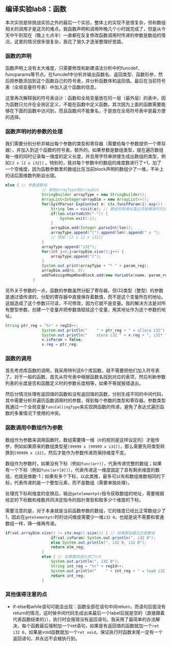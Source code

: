 ## 编译实验lab8：函数

本次实验是除挑战实验之外的最后一个实验，整体上的实现不是很复杂，但和数组相关的调用才是这次的难点。我函数声明和调用昨晚几个小时就完成了，但是从今天中午到现在（晚上七点半）一直都在反复修改函数调用时传递的参数是数组的情况，这里的情况很多很复杂，我花了很久才逐渐整理好思路。

### 函数的声明

函数声明上没有太大难度，只需要修改和新建语法分析中的funcdef、funcparams等节点。在funcdef中分析并输出函数名、返回类型、函数形参，然后把参数添加到这个函数自己的符号表，并分析函数体和返回值。最后在当前符号表（全局变量符号表）中加入这个函数的信息。

这里再次解释我的符号表设计：函数和全局变量放在同一层（最外层）的表中，因为函数只允许在全局区定义，不能在函数中定义函数。其次因为上面的函数需要能够在下面的函数中访问到，而且函数间不能重名，于是放在全局符号表中是最方便的选择。

### 函数声明时的参数的处理

我们需要分别分析并输出每个参数的类型和寄存器（需要给每个参数提供一个寄存器），并加入到这个函数的符号表。额外的，如果参数是数组类型，就在遍历数组每一维的同时记录每一维度的定义长度，并且用字符串拼接生成出数组的类型，例如`[2 x [2 x i32]]` 。特别的，我对每个参数中的数组的维度数进行了+1，加了一个空维度，因为函数参数里的数组比在当前block声明的数组少了一维，不补上的话后面维数判断会出错。

```java
else { // 参数是数组
                // 拿到arrayType和arrayDim
                StringBuilder arrayType = new StringBuilder();
                ArrayList<Integer>arrayDim = new ArrayList<>();
                for(SysYParser.ExpContext e: ctx.funcFParam(i).exp()) {
                    String len = visit(e); // 数组的各维长度必须是编译时可求值的【非负】【常量表达式】。
                    if(len.startsWith("-")) {
                        System.exit(-1);
                    }
                    arrayDim.add(Integer.parseInt(len));
                    arrayType.append("[").append(len).append(" x ");
                    // 例如：[2 x [2 x i32]]
                }
                arrayType.append("i32");
                for(int j=0;j<arrayDim.size();j++) {
                    arrayType.append("]");
                }
                System.out.print(arrayType + "* " + param_reg);
                arrayDim.add(0, 0);
                addToAssignMapWhenBlock.add(new Variable(name, param_reg, false, arrayDim, arrayType.toString(), true));
            }
```

另外关于参数的一点，函数的参数虽然分配了寄存器，但i32类型（整型）的参数是通过值传递的，分配的寄存器中直接保存着数值，而不是这个变量所在的地址。这就造成了这个参数只可读，不可修改，因为它就不是变量。我的解决方法是对所有整型参数，创建一个变量并把参数值赋给这个变量，用其地址作为这个参数的地址。

```java
String ptr_reg = "%r" + regId++;
                System.out.println("    " + ptr_reg + " = alloca i32");
                System.out.println("    store i32 " + v.reg + ", i32* " + ptr_reg);
                v.isParam = false;
                v.reg = ptr_reg;
```

### 函数的调用

首先考虑库函数的调用，我采用特判这6个库函数，就不需要把他们加入符号表了。对于一般的函数，首先从符号表中根据函数名找到对应的表项，然后判断参数列表的长度是否和函数定义时的参数长度相等，如果不等就报错退出。

然后分情况处理有返回值的函数和没有返回值的函数，分别生成不同的中间代码，其中需要分析并遍历函数调用时的参数，得到每个参数的类型和寄存器。参数类型我通过一个全局变量`funcCallingType`来实现跨函数的传递，避免了表达式遍历函数的多重情况下使用的冲突。

### 函数调用中数组作为参数

数组作为参数来调用函数时，数组需要降一维（ir的规则是这样设定的）才能传参，例如如果原来的数组类型是`[99999 x [99999 x i32]]`，那么需要先将类型转换到`[99999 x i32]`，然后才能作为参数传递而保持维度不变。

数组作为参数时，如果没有下标（例如`func(arr)`），代表传递完整的数组；如果有一个下标（例如`func(arr[0])`），代表传递这一维度固定了具有剩余维度的数组，也就是维数-1；如果有多个下标，以此类推，最多可以有和数组维数相同的下标，代表传递的是一个整型元素，而不是数组（需要单独处理）。

处理完下标和维度的变换后，输出`getelementptr`指令获取数组的地址，需要根据给定的下标数和维数共同决定指令的指针类型和取多少个维度的下标。

需要注意的是，对于本身就是当前函数参数的数组，它的维度已经比正常数组少了1，因此在`getelementptr`时的访问维度需要少一维`i32 0`，也就是说不需要和普通数组一样，降一维再传递。

```java
if(val.arrayDim.size() != ctx.exp().size()) { // 如果数组最后还是数组
                    if(val.isParam) System.out.println(", i32 0");
                    else System.out.println(", i32 0, i32 0");
                    return elm_reg;
                }
                else { // 如果数组退化成了int
                    System.out.println(", i32 0");
                    String int_reg = "%r" + regId++;
                    System.out.println("    " + int_reg + " = load i32, i32* " + elm_reg);
                    return int_reg;
                }
```

### 其他值得注意的点

- if-else和while语句可能会出现：函数全部在语句中间return，而语句后面没有return的情况，这时候中间代码生成出来最后一个label后就是空的（直接跟着代表函数结束的`}`），执行时会报错没有返回语句。我采用了最简单的办法解决，每个函数最后强制加一个ret语句，如果是有返回值的函数就加一个`ret i32 0`，如果是void函数就加一个`ret void`，保证执行时函数末尾一定有一个返回语句，并永远不会被执行到。

